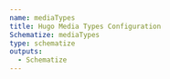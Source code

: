 ```yaml
---
name: mediaTypes
title: Hugo Media Types Configuration
Schematize: mediaTypes
type: schematize
outputs:
  - Schematize
---
```

